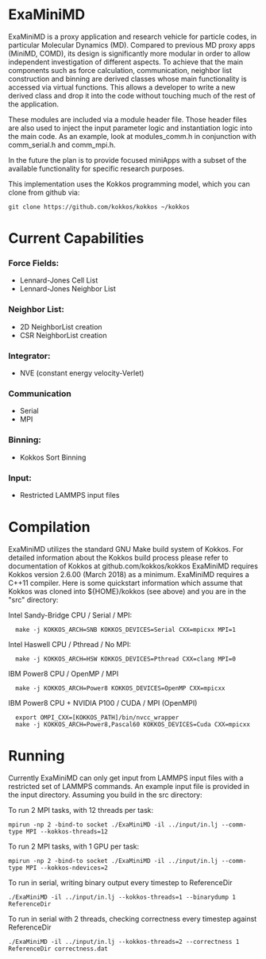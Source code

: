 # ExaMiniMD

ExaMiniMD is a proxy application and research vehicle for 
particle codes, in particular Molecular Dynamics (MD). Compared to 
previous MD proxy apps (MiniMD, COMD), its design is significantly more 
modular in order to allow independent investigation of different aspects.
To achieve that the main components such as force calculation, 
communication, neighbor list construction and binning are derived 
classes whose main functionality is accessed via virtual functions. 
This allows a developer to write a new derived class and drop it into the code
without touching much of the rest of the application.

These modules are included via a module header file. Those header files are
also used to inject the input parameter logic and instantiation logic into 
the main code. As an example, look at modules_comm.h in conjunction with 
comm_serial.h and comm_mpi.h. 

In the future the plan is to provide focused miniApps with a subset of the 
available functionality for specific research purposes. 

This implementation uses the Kokkos programming model, which you can clone
from github via:
```
git clone https://github.com/kokkos/kokkos ~/kokkos
```

# Current Capabilities

### Force Fields:
 * Lennard-Jones Cell List
 * Lennard-Jones Neighbor List

### Neighbor List:
 * 2D NeighborList creation
 * CSR NeighborList creation

### Integrator:
 * NVE (constant energy velocity-Verlet)

### Communication
 * Serial
 * MPI

### Binning:
 * Kokkos Sort Binning

### Input:
 * Restricted LAMMPS input files

# Compilation

ExaMiniMD utilizes the standard GNU Make build system of Kokkos. For
detailed information about the Kokkos build process please refer to 
documentation of Kokkos at github.com/kokkos/kokkos
ExaMiniMD requires Kokkos version 2.6.00 (March 2018) as a minimum.
ExaMiniMD requires a C++11 compiler. Here is some quickstart
information which assume that Kokkos was 
cloned into ${HOME}/kokkos (see above) and you are in the "src"
directory:

Intel Sandy-Bridge CPU / Serial / MPI:
```
  make -j KOKKOS_ARCH=SNB KOKKOS_DEVICES=Serial CXX=mpicxx MPI=1
```

Intel Haswell CPU / Pthread / No MPI:
```
  make -j KOKKOS_ARCH=HSW KOKKOS_DEVICES=Pthread CXX=clang MPI=0
```

IBM Power8 CPU / OpenMP / MPI
```
  make -j KOKKOS_ARCH=Power8 KOKKOS_DEVICES=OpenMP CXX=mpicxx
```

IBM Power8 CPU + NVIDIA P100 / CUDA / MPI (OpenMPI)
```
  export OMPI_CXX=[KOKKOS_PATH]/bin/nvcc_wrapper
  make -j KOKKOS_ARCH=Power8,Pascal60 KOKKOS_DEVICES=Cuda CXX=mpicxx
```

# Running

Currently ExaMiniMD can only get input from LAMMPS input files with a 
restricted set of LAMMPS commands. An example input file is provided in the
input directory. Assuming you build in the src directory:

To run 2 MPI tasks, with 12 threads per task:
```
mpirun -np 2 -bind-to socket ./ExaMiniMD -il ../input/in.lj --comm-type MPI --kokkos-threads=12
```

To run 2 MPI tasks, with 1 GPU per task:
```
mpirun -np 2 -bind-to socket ./ExaMiniMD -il ../input/in.lj --comm-type MPI --kokkos-ndevices=2
```

To run in serial, writing binary output every timestep to ReferenceDir
```
./ExaMiniMD -il ../input/in.lj --kokkos-threads=1 --binarydump 1 ReferenceDir 
```

To run in serial with 2 threads, checking correctness every timestep against ReferenceDir
```
./ExaMiniMD -il ../input/in.lj --kokkos-threads=2 --correctness 1 ReferenceDir correctness.dat 
```

